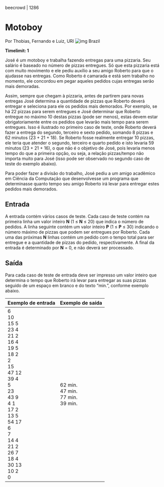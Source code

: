 beecrowd | 1286

# Motoboy

Por Thobias, Fernando e Luiz, URI ![img](https://resources.beecrowd.com.br/gallery/images/flags/br.gif) Brazil

**Timelimit: 1**

José é um motoboy e trabalha fazendo entregas para uma pizzaria. Seu salário é baseado no número de pizzas entregues. Só que esta pizzaria está com muito movimento e ele pediu auxílio a seu amigo Roberto para que o ajudasse nas entregas. Como Roberto é camarada e está sem trabalho no momento, ele concordou em pegar aqueles pedidos cujas entregas serão mais demoradas.

Assim, sempre que chegam à pizzaria, antes de partirem para novas entregas José determina a quantidade de pizzas que Roberto deverá entregar e seleciona para ele os pedidos mais demorados. Por exemplo, se há 22 pizzas para serem entregues e José determinar que Roberto entregue no máximo 10 destas pizzas (pode ser menos), estas devem estar obrigatoriamente entre os pedidos que levarão mais tempo para serem entregues. Isso é ilustrado no primeiro caso de teste, onde Roberto deverá fazer a entrega do segundo, terceiro e sexto pedido, somando 8 pizzas e 62 minutos (23 + 21 + 18). Se Roberto fosse realmente entregar 10 pizzas, ele teria que atender o segundo, terceiro e quarto pedido e isto levaria 59 minutos (23 + 21 + 16), o que não é o objetivo de José, pois levaria menos tempo do que a primeira opção, ou seja, a relação pizzas/tempo não importa muito para José (isso pode ser observado no segundo caso de teste do exemplo abaixo).

Para poder fazer a divisão do trabalho, José pediu a um amigo acadêmico em Ciência da Computação que desenvolvesse um programa que determinasse quanto tempo seu amigo Roberto irá levar para entregar estes pedidos mais demorados.

## Entrada

A entrada contém vários casos de teste. Cada caso de teste contém na primeira linha um valor inteiro **N** (1 ≤ **N** ≤ 20) que indica o número de pedidos. A linha seguinte contém um valor inteiro **P** (1 ≤ **P** ≤ 30) indicando o número máximo de pizzas que podem ser entregues por Roberto. Cada uma das próximas **N** linhas contém um pedido com o tempo total para ser entregue e a quantidade de pizzas do pedido, respectivamente. A final da entrada é determinado por **N** = 0, e não deverá ser processado.

## Saída

Para cada caso de teste de entrada deve ser impresso um valor inteiro que determina o tempo que Roberto irá levar para entregar as suas pizzas seguido de um espaço em branco e do texto “min.”, conforme exemplo abaixo.

| Exemplo de entrada                                           | Exemplo de saída                            |
| ------------------------------------------------------------ | ------------------------------------------- |
| 6<br/>10<br/>15 5<br/>23 4<br/>21 2<br/>16 4<br/>19 5<br/>18 2<br/>2<br/>15<br/>47 12<br/>39 4<br/>5<br/>23<br/>43 9<br/>4 1<br/>17 2<br/>13 5<br/>54 17<br/>6<br/>7<br/>14 4<br/>21 2<br/>26 7<br/>18 4<br/>30 13<br/>10 2<br/>0 | 62 min.<br/>47 min.<br/>77 min.<br/>39 min. |

